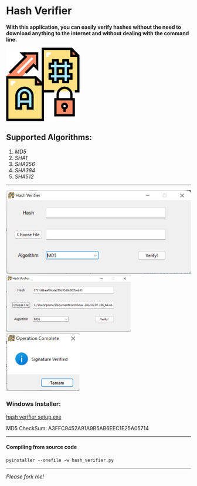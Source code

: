
# Hash Verifier

**With this application, you can easily verify hashes without the need to download anything to the internet and without dealing with the command line.**

<img src="photo/logo.png" width="200">

## Supported Algorithms:

1. _MD5_
2. _SHA1_
3. _SHA256_
3. _SHA384_
5. _SHA512_

***
<img src="photo/app.png" width="600">
<img src="photo/app2.png" width="340">
<img src="photo/verified.png" width="200">

### Windows Installer:

<a href="https://github.com/ne0-jamm3r/Hash-Verifier/raw/main/hash_verifier_setup.exe">hash verifier setup.exe</a>

MD5 CheckSum: A3FFC9452A91A9B5AB6EEC1E25A05714

---
#### Compiling from source code
```
pyinstaller --onefile -w hash_verifier.py
```
***
_Please fork me!_






